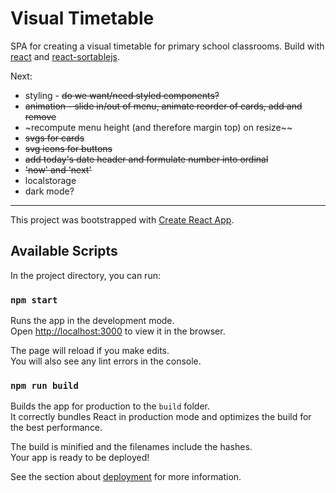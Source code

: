 # Visual Timetable

SPA for creating a visual timetable for primary school classrooms.
Build with [react](reactjs.org) and [react-sortablejs](https://github.com/SortableJS/react-sortablejs).

Next:

- styling - ~~do we want/need styled components?~~
- ~~animation - slide in/out of menu, animate reorder of cards, add and remove~~
- ~recompute menu height (and therefore margin top) on resize~~
- ~~svgs for cards~~
- ~~svg icons for buttons~~
- ~~add today's date header and formulate number into ordinal~~
- ~~'now' and 'next'~~
- localstorage
- dark mode?

---

This project was bootstrapped with [Create React App](https://github.com/facebook/create-react-app).

## Available Scripts

In the project directory, you can run:

### `npm start`

Runs the app in the development mode.<br />
Open [http://localhost:3000](http://localhost:3000) to view it in the browser.

The page will reload if you make edits.<br />
You will also see any lint errors in the console.

### `npm run build`

Builds the app for production to the `build` folder.<br />
It correctly bundles React in production mode and optimizes the build for the best performance.

The build is minified and the filenames include the hashes.<br />
Your app is ready to be deployed!

See the section about [deployment](https://facebook.github.io/create-react-app/docs/deployment) for more information.
